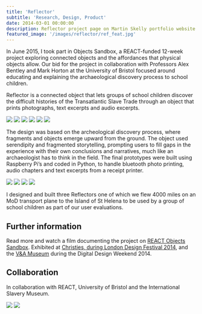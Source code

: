 ```yaml
---
title: 'Reflector'
subtitle: 'Research, Design, Product'
date: 2014-03-01 00:00:00
description: Reflector project page on Martin Skelly portfolio website.
featured_image: '/images/reflector/ref_feat.jpg'
---
```


In June 2015, I took part in Objects Sandbox, a REACT-funded 12-week project exploring connected objects and the affordances that physical objects allow. Our bid for the project in collaboration with Professors Alex Bentley and Mark Horton at the University of Bristol focused around educating and explaining the archaeological discovery process to school children.

Reflector is a connected object that lets groups of school children discover the difficult histories of the Transatlantic Slave Trade through an object that prints photographs, text excerpts and audio excerpts.

<div class="gallery" data-columns="3">
	<img src="/images/reflector/ref_1.jpg">
	<img src="/images/reflector/ref_2.jpg">
	<img src="/images/reflector/ref_3.jpg">
	<img src="/images/reflector/ref_4.jpg">
	<img src="/images/reflector/ref_5.jpg">
	<img src="/images/reflector/ref_6.jpg">
</div>

The design was based on the archeological discovery process, where fragments and objects emerge upward from the ground. The object used serendipity and fragmented storytelling, prompting users to fill gaps in the experience with their own conclusions and narratives, much like an archaeologist has to think in the field. The final prototypes were built using Raspberry Pi’s and coded in Python, to handle bluetooth photo printing, audio chapters and text excerpts from a receipt printer.

<div class="gallery" data-columns="2">
	<img src="/images/reflector/ref_7.jpg">
	<img src="/images/reflector/ref_8.jpg">
	<img src="/images/reflector/ref_9.jpg">
	<img src="/images/reflector/ref_10.jpg">
</div>

I designed and built three Reflectors one of which we flew 4000 miles on an MoD transport plane to the Island of St Helena to be used by a group of school children as part of our user evaluations.


## Further information
Read more and watch a film documenting the project on [REACT Objects Sandbox](http://old.react-hub.org.uk/objects-sandbox/projects/2014/reflector/). Exhibited at [Christies, during London Design Festival 2014](http://www.bris.ac.uk/news/2014/september/react-at-london-design-festival.html), and the [V&A Museum](https://www.vam.ac.uk/) during the Digital Design Weekend 2014.

## Collaboration
In collaboration with REACT, University of Bristol and the International Slavery Museum.

<div class="gallery" data-columns="2">
	<img src="/images/reflector/ref_11.jpg">
	<img src="/images/reflector/ref_12.jpg">
</div>
